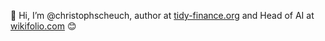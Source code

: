 👋 Hi, I’m @christophscheuch, author at [tidy-finance.org](https://www.tidy-finance.org/) and Head of AI at [wikifolio.com](https://www.wikifolio.com/) 😊

<!---
christophscheuch/christophscheuch is a ✨ special ✨ repository because its `README.md` (this file) appears on your GitHub profile.
You can click the Preview link to take a look at your changes.
--->

